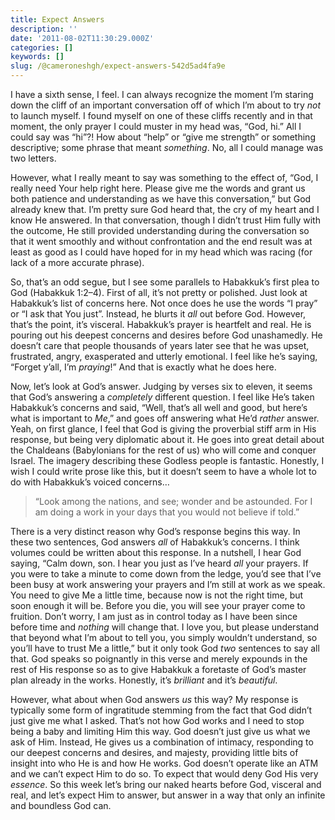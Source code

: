 ```yaml
---
title: Expect Answers
description: ''
date: '2011-08-02T11:30:29.000Z'
categories: []
keywords: []
slug: /@cameroneshgh/expect-answers-542d5ad4fa9e
---
```


I have a sixth sense, I feel. I can always recognize the moment I’m staring down the cliff of an important conversation off of which I’m about to try _not_ to launch myself. I found myself on one of these cliffs recently and in that moment, the only prayer I could muster in my head was, “God, hi.” All I could say was “hi”?! How about “help” or “give me strength” or something descriptive; some phrase that meant _something_. No, all I could manage was two letters.

However, what I really meant to say was something to the effect of, “God, I really need Your help right here. Please give me the words and grant us both patience and understanding as we have this conversation,” but God already knew that. I’m pretty sure God heard that, the cry of my heart and I know He answered. In that conversation, though I didn’t trust Him fully with the outcome, He still provided understanding during the conversation so that it went smoothly and without confrontation and the end result was at least as good as I could have hoped for in my head which was racing (for lack of a more accurate phrase).

So, that’s an odd segue, but I see some parallels to Habakkuk’s first plea to God (Habakkuk 1:2–4). First of all, it’s not pretty or polished. Just look at Habakkuk’s list of concerns here. Not once does he use the words “I pray” or “I ask that You just”. Instead, he blurts it _all_ out before God. However, that’s the point, it’s visceral. Habakkuk’s prayer is heartfelt and real. He is pouring out his deepest concerns and desires before God unashamedly. He doesn’t care that people thousands of years later see that he was upset, frustrated, angry, exasperated and utterly emotional. I feel like he’s saying, “Forget y’all, I’m _praying_!” And that is exactly what he does here.

Now, let’s look at God’s answer. Judging by verses six to eleven, it seems that God’s answering a _completely_ different question. I feel like He’s taken Habakkuk’s concerns and said, “Well, that’s all well and good, but here’s what is important to _Me_,” and goes off answering what He’d _rather_ answer. Yeah, on first glance, I feel that God is giving the proverbial stiff arm in His response, but being very diplomatic about it. He goes into great detail about the Chaldeans (Babylonians for the rest of us) who will come and conquer Israel. The imagery describing these Godless people is fantastic. Honestly, I wish I could write prose like this, but it doesn’t seem to have a whole lot to do with Habakkuk’s voiced concerns…

> “Look among the nations, and see; wonder and be astounded. For I am doing a work in your days that you would not believe if told.”

There is a very distinct reason why God’s response begins this way. In these two sentences, God answers _all_ of Habakkuk’s concerns. I think volumes could be written about this response. In a nutshell, I hear God saying, “Calm down, son. I hear you just as I’ve heard _all_ your prayers. If you were to take a minute to come down from the ledge, you’d see that I’ve been busy at work answering your prayers and I’m still at work as we speak. You need to give Me a little time, because now is not the right time, but soon enough it will be. Before you die, you will see your prayer come to fruition. Don’t worry, I am just as in control today as I have been since before time and _nothing_ will change that. I love you, but please understand that beyond what I’m about to tell you, you simply wouldn’t understand, so you’ll have to trust Me a little,” but it only took God _two_ sentences to say all that. God speaks so poignantly in this verse and merely expounds in the rest of His response so as to give Habakkuk a foretaste of God’s master plan already in the works. Honestly, it’s _brilliant_ and it’s _beautiful_.

However, what about when God answers _us_ this way? My response is typically some form of ingratitude stemming from the fact that God didn’t just give me what I asked. That’s not how God works and I need to stop being a baby and limiting Him this way. God doesn’t just give us what we ask of Him. Instead, He gives us a combination of intimacy, responding to our deepest concerns and desires, and majesty, providing little bits of insight into who He is and how He works. God doesn’t operate like an ATM and we can’t expect Him to do so. To expect that would deny God His very _essence_. So this week let’s bring our naked hearts before God, visceral and real, and let’s expect Him to answer, but answer in a way that only an infinite and boundless God can.
